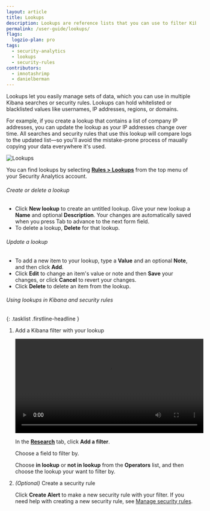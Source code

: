 ```yaml
---
layout: article
title: Lookups
description: Lookups are reference lists that you can use to filter Kibana results or to power your security rules. Using lookups, you can maintain lists of anything you want to filter by, such as users, IP addresses, regions, or domains.
permalink: /user-guide/lookups/
flags:
  logzio-plan: pro
tags:
  - security-analytics
  - lookups
  - security-rules
contributors:
  - imnotashrimp
  - danielberman
---
```


Lookups let you easily manage sets of data, which you can use in multiple Kibana searches or security rules.
Lookups can hold whitelisted or blacklisted values like usernames, IP addresses, regions, or domains.

For example, if you create a lookup that contains a list of company IP addresses, you can update the lookup as your IP addresses change over time.
All searches and security rules that use this lookup will compare logs to the updated list—so you'll avoid the mistake-prone process of maually copying your data everywhere it's used.

![Lookups]({{site.baseurl}}/images/lookups/lookups.png)

You can find lookups by selecting [**Rules > Lookups**](https://app.logz.io/#/dashboard/security/rules/lookup) from the top menu of your Security Analytics account.

###### Create or delete a lookup

* Click **New lookup** to create an untitled lookup.
  Give your new lookup a **Name** and optional **Description**.
  Your changes are automatically saved when you press Tab to advance to the next form field.
* To delete a lookup, **Delete** for that lookup.

###### Update a lookup

* To add a new item to your lookup, type a **Value** and an optional **Note**, and then click **Add**.
* Click **Edit** to change an item's value or note and then **Save** your changes, or click **Cancel** to revert your changes.
* Click **Delete** to delete an item from the lookup.

###### Using lookups in Kibana and security rules

{: .tasklist .firstline-headline }
1. Add a Kibana filter with your lookup

    <video autoplay controls loop width="500">
      <source src="{{site.baseurl}}/videos/lookups/add-lookup-in-kibana.mp4" type="video/mp4" />
    </video>

    In the [**Research**](https://app.logz.io/#/dashboard/security/research) tab, click **Add a filter**.

    Choose a field to filter by.

    Choose **in lookup** or **not in lookup** from the **Operators** list, and then choose the lookup your want to filter by.

2. _(Optional)_ Create a security rule

    Click **Create Alert** to make a new security rule with your filter.
    If you need help with creating a new security rule, see [Manage security rules]({{site.baseurl}}/user-guide/security-analytics/manage-security-rules.html).